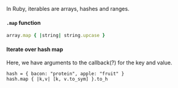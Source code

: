 
In Ruby, iterables are arrays, hashes and ranges.

#### `.map` function
```rb
array.map { |string| string.upcase }
```

#### Iterate over hash map
Here, we have arguments to the callback(?) for the key and value.
```
hash = { bacon: "protein", apple: "fruit" }
hash.map { |k,v| [k, v.to_sym] }.to_h
```
